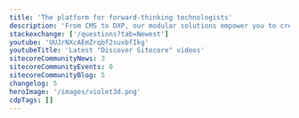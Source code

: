 ```yaml
---
title: 'The platform for forward-thinking technologists'
description: 'From CMS to DXP, our modular solutions empower you to create exceptional digital experiences.'
stackexchange: ['/questions?tab=Newest']
youtube: 'UUJrNXcAEmZrqbf2suxbfIkg'
youtubeTitle: 'Latest "Discover Sitecore" videos'
sitecoreCommunityNews: 3
sitecoreCommunityEvents: 0
sitecoreCommunityBlog: 5
changelog: 5
heroImage: '/images/violet3d.png'
cdpTags: []
---
```

